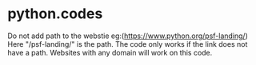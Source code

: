 # python.codes
Do not add path to the webstie eg:(https://www.python.org/psf-landing/)
Here "/psf-landing/" is the path.
The code only works if the link does not have a path. 
Websites with any domain will work on this code.
